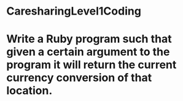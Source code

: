 # CaresharingLevel1Coding
# Write a Ruby program such that given a certain argument to the program it will return the current currency conversion of that location.
#
